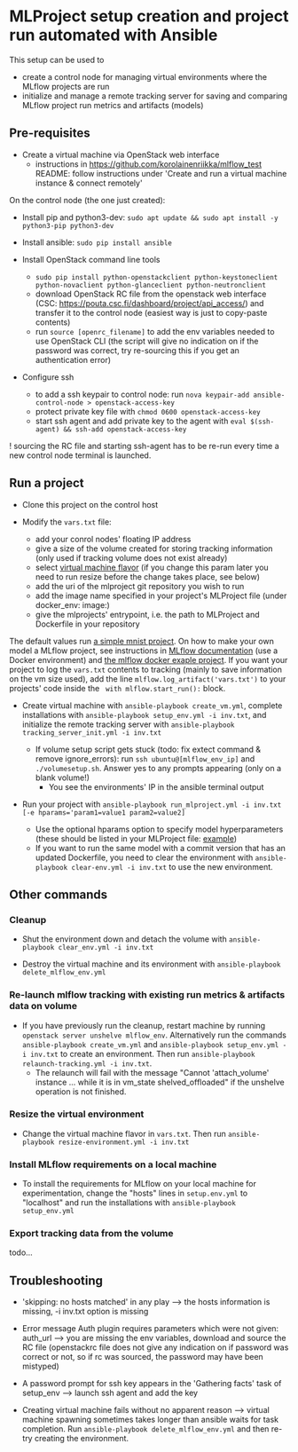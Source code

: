 # MLProject setup creation and project run automated with Ansible

This setup can be used to
* create a control node for managing virtual environments where the MLflow projects are run
* initialize and manage a remote tracking server for saving and comparing MLflow project run metrics and artifacts (models)

## Pre-requisites

* Create a virtual machine via OpenStack web interface
    * instructions in  https://github.com/korolainenriikka/mlflow_test README: follow instructions under 'Create and run a virtual machine instance & connect remotely' 

On the control node (the one just created):
* Install pip and python3-dev: `sudo apt update && sudo apt install -y python3-pip python3-dev`

* Install ansible: `sudo pip install ansible`

* Install OpenStack command line tools
    * `sudo pip install python-openstackclient python-keystoneclient python-novaclient python-glanceclient python-neutronclient`
    * download OpenStack RC file from the openstack web interface (CSC: https://pouta.csc.fi/dashboard/project/api_access/) and transfer it to the control node (easiest way is just to copy-paste contents)
    * run `source [openrc_filename]` to add the env variables needed to use OpenStack CLI (the script will give no indication on if the password was correct, try re-sourcing this if you get an authentication error)

* Configure ssh
    * to add a ssh keypair to control node: run  `nova keypair-add ansible-control-node > openstack-access-key`
    * protect private key file with `chmod 0600 openstack-access-key`
    * start ssh agent and add private key to the agent with `eval $(ssh-agent) && ssh-add openstack-access-key`

! sourcing the RC file and starting ssh-agent has to be re-run every time a new control node terminal is launched.

## Run a project

* Clone this project on the control host

* Modify the `vars.txt` file:
    * add your conrol nodes' floating IP address
    * give a size of the volume created for storing tracking information (only used if tracking volume does not exist already)
    * select [virtual machine flavor](https://docs.csc.fi/cloud/pouta/vm-flavors-and-billing/#cpouta-flavors) (if you change this param later you need to run resize before the change takes place, see below)
    * add the uri of the mlproject git repository you wish to run
    * add the image name specified in your project's MLProject file (under docker_env: image:)
    * give the mlprojects' entrypoint, i.e. the path to MLProject and Dockerfile in your repository

The default values run [a simple mnist project](https://github.com/korolainenriikka/mlflow_test). On how to make your own model a MLflow project, see instructions in [MLflow documentation](https://mlflow.org/docs/latest/projects.html#specifying-projects) (use a Docker environment) and [the mlflow docker exaple project](https://github.com/mlflow/mlflow/tree/master/examples/docker). If you want your project to log the `vars.txt` contents to tracking (mainly to save information on the vm size used), add the line `mlflow.log_artifact('vars.txt')` to your projects' code inside the ` with mlflow.start_run():` block.

* Create virtual machine with `ansible-playbook create_vm.yml`, complete installations with `ansible-playbook setup_env.yml -i inv.txt`, and initialize the remote tracking server with `ansible-playbook tracking_server_init.yml -i inv.txt`
   * If volume setup script gets stuck (todo: fix extect command & remove ignore_errors): run `ssh ubuntu@[mlflow_env_ip]` and `./volumesetup.sh`. Answer yes to any prompts appearing (only on a blank volume!)
      * You see the environments' IP in the ansible terminal output  

* Run your project with `ansible-playbook run_mlproject.yml -i inv.txt [-e hparams='param1=value1 param2=value2]`
    * Use the optional hparams option to specify model hyperparameters (these should be listed in your MLProject file: [example](https://github.com/mlflow/mlflow/blob/master/examples/docker/MLproject))
    * If you want to run the same model with a commit version that has an updated Dockerfile, you need to clear the environment with `ansible-playbook clear-env.yml -i inv.txt` to use the new environment.

## Other commands

### Cleanup

* Shut the environment down and detach the volume with `ansible-playbook clear_env.yml -i inv.txt`     

* Destroy the virtual machine and its environment with `ansible-playbook delete_mlflow_env.yml`

### Re-launch mlflow tracking with existing run metrics & artifacts data on volume

* If you have previously run the cleanup, restart machine by running `openstack server unshelve mlflow_env`. Alternatively run the commands `ansible-playbook create_vm.yml` and `ansible-playbook setup_env.yml -i inv.txt` to create an environment. Then run `ansible-playbook relaunch-tracking.yml -i inv.txt`.
   * The relaunch will fail with the message "Cannot 'attach_volume' instance ... while it is in vm_state shelved_offloaded" if the unshelve operation is not finished.

### Resize the virtual environment

* Change the virtual machine flavor in `vars.txt`. Then run `ansible-playbook resize-environment.yml -i inv.txt`

### Install MLflow requirements on a local machine

* To install the requirements for MLflow on your local machine for experimentation, change the "hosts" lines in `setup.env.yml` to "localhost" and run the installations with `ansible-playbook setup_env.yml`

### Export tracking data from the volume

todo...

## Troubleshooting

* 'skipping: no hosts matched' in any play --> the hosts information is missing, -i inv.txt option is missing

* Error message Auth plugin requires parameters which were not given: auth_url --> you are missing the env variables, download and source the RC file (openstackrc file does not give any indication on if password was correct or not, so if rc was sourced, the password may have been mistyped)

* A password prompt for ssh key appears in the 'Gathering facts' task of setup_env --> launch ssh agent and add the key

* Creating virtual machine fails without no apparent reason --> virtual machine spawning sometimes takes longer than ansible waits for task completion. Run `ansible-playbook delete_mlflow_env.yml` and then re-try creating the environment.
